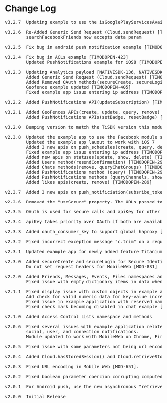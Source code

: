 # Change Log
<pre>
v3.2.7  Updating example to use the isGooglePlayServicesAvailable method [TIMODOPEN-458]

v3.2.6  Re-Added Generic Send Request (Cloud.sendRequest) [TIMODOPEN-449]
        searchFacebookFriends now accepts data param

v3.2.5  Fix bug in android push notification example [TIMODOPEN-435]

v3.2.4  Fix bug in ACLs example [TIMODOPEN-423]
        Updated PushNotifications example for iOS8 [TIMODOPEN-432]

v3.2.3  Updating Analytics payload [NATIVESDK-136, NATIVESDK-195]
        Added Generic Send Request (Cloud.sendRequest) [TIMODOPEN-389]
        Added Removed OAuth methods(secureCreate, secureLogin, secureStatus) [TTIMODOPEN-394]
        Geofence example updated [TIMODOPEN-405]
        Fixed example app issue entering ip address [TIMODOPEN-294]

v3.2.2  Added PushNotifications API(updateSubscription) [TIMODOPEN-383]

v3.2.1  Added GeoFences APIs(create, update, query, remove) [TIMODOPEN-349]
        Added PushNotifications APIs(setBadge, resetBadge) [TIMODOPEN-354]

v3.2.0  Bumping version to match the TiSDK version this module is being shipped with

v2.3.8  Updated the example app to use the Facebook module since it was pulled out of the SDK.[TIMODOPEN-276]
        Updated the example app lauout to work with iOS 7
        Added 3 new apis on push_schedules(create, query, delete) [CLOUDSRV-2785]
        Fixed example app issue entering ip address [TIMODOPEN-294]
        Added new apis on statuses(update, show, delete) [TIMODOPEN-296]
        Added Users method(resendConfirmation) [TIMODOPEN-293]
        Added Chats methods(remove, queryChatGroups) [TIMODOPEN-291]
        Added PushNotifications method (query) [TIMODOPEN-292]
        Added PushNotifications methods (queryChannels, showChannels) [TIMODOPEN-270]
        Added likes apis(create, remove) [TIMODOPEN-289]

v2.3.7  Added 3 new apis on push_notificiation(subsribe_token, unsubsribe_token, notify_tokens) [CLOUDSRV-2211][CLOUDSRV-2447]

v2.3.6  Removed the "useSecure" property. The URLs passed to "acs-base-url" and "acs-authbase-url" will now control using http or https [TIMOB-14120]

v2.3.5  OAuth is used for secure calls and apiKey for other calls [APPTS-1717]

v2.3.4  apiKey takes priority over OAuth if both are available [MOD-1369]

v2.3.3  Added oauth_consumer_key to support global haproxy [CLOUDSRV-2312][MOD-1357]

v2.3.2  Fixed incorrect exception message "c.trim" on a request timeout [CLOUDSRV-2176]

v2.3.1  Updated example app for newly added feature Titanium.CloudPush.singleCallback [CLOUDSRV-1949][CLOUDSRV-1532]

v2.3.0  Added secureCreate and secureLogin for Secure Identity Server support [MOD-662][MOD-811][MOD-813]
        Do not set request headers for MobileWeb [MOD-831]

v2.2.0  Added Friends, Messages, Events, Files namespaces and methods [MOD-772]
        Fixed issue with empty dictionary items in data when using OAuth [MOD-817]

v2.1.1  Fixed display issue with custom objects in example application [MOD-770]
        Add check for valid numeric data for key-value increment call in example application [MOD-682]
        Fixed issue in example application with reserved name 'public' [MOD-786]
        Fixed check mark becoming disabled in chat example [MOD-778]

v2.1.0  Added Access Control Lists namespace and methods

v2.0.6  Fixed several issues with example application related to chat, custom objects, key values, photos, reviews,
        social, user, and connection notifications.
        Module updated to work with MobileWeb on Chrome, Firefox, and Safari browsers (requires TiSDK 2.1.0)

v2.0.5  Fixed issue with some parameters not being url encoded properly [MOD-752]

v2.0.4	Added Cloud.hasStoredSession() and Cloud.retrieveStoredSession().

v2.0.3	Fixed URL encoding in Mobile Web [MOD-651].

v2.0.2	Fixed boolean parameter coercion corrupting computed Oauth signatures [MOD-609].

v2.0.1	For Android push, use the new asynchronous "retrieveDeviceToken" method.	

v2.0.0	Initial Release
